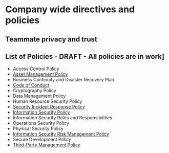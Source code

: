 # Company wide directives and policies

## Teammate privacy and trust

## List of Policies - DRAFT - All policies are in work]

- Access Control Policy
- [Asset Management Policy](../policies/asset-management-policy.md)
- Business Continuity and Disaster Recovery Plan
- [Code of Conduct](../communication/code_of_conduct.md)
- Cryptography Policy
- Data Management Policy
- Human Resource Security Policy
- [Security Incident Response Policy](../../departments/product-engineering/engineering/cloud/security/security-incident-response.md)
- [Information Security Policy](https://docs.google.com/document/d/1FUwPGTWUYWJJ2VpTIXR8ZPIOaUS3e904/edit?usp=sharing)
- Information Security Roles and Responsibilities
- Operations Security Policy
- Physical Security Policy
- [Information Security Risk Management Policy](https://docs.google.com/document/d/1dWTVx2Uzz8Eo0pG4x1b4i8CBbi4pO-U7jktbO4ihTG4/edit?usp=sharing)
- Secure Development Policy
- [Third-Party Management Policy](third-party-management-policy.md)
